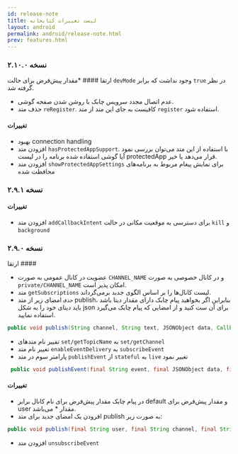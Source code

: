 ```yaml
---
id: release-note
title: لیست تغییرات کتابخانه
layout: android
permalink: android/release-note.html
prev: features.html
---
```

### نسخه ۲.۱۰.۰

ارتقا ####
*‌مقدار پیش‌فرض برای حالت `devMode` وجود نداشت که برابر `true` در نظر گرفته شد.
* عدم اتصال مجدد سرویس چابک با روشن شدن صفحه گوشی.
* حذف متد `reRegister`. کافیست به جای این متد از متد `register` استفاده شود.

#### تغییرات

* بهبود connection handling
* افزودن متد `hasProtectedAppSupport`. با استفاده از این متد می‌توان بررسی نمود آیا گوشی استفاده شده برنامه را در لیست  protectedApp قرار می‌دهد یا خیر.
* افزودن متد `showProtectedAppSettings` برای نمایش پیغام مربوط به برنامه‌های محافظت شده


### نسخه ۲.۹.۱

#### تغییرات

* افزودن متد `addCallbackIntent` برای دسترسی به موقعیت مکانی در حالت `kill` و `background`

### نسخه ۲.۹.۰

ارتقا ####

  * عضویت در کانال عمومی به صورت `CHANNEL_NAME` و در کانال خصوصی به صورت `private/CHANNEL_NAME` امکان پذیر است.
* متد `getSubscriptions` لیست کانال‌ها را بر اساس الگوی جدبد برمی‌گرداند.
* `حذف` امضای  زیر از متد publish، بنابراین اگر بخواهید پیام چابک دارای مقدار دیتا باشد باید دیتای خود را به شکل json برای آن ست کنید و از امضایی که پیام چابک می‌گیرد استفاده نمایید.

```java
public void publish(String channel, String text, JSONObject data, Callback clbk) 
```

* تفییر نام متدهای `set/getTopicName` به `set/getChannel`
* تغییر نام متد `enableEventDelivery` به `subscribeEvent`
* پارامتر سوم در متد `publishEvent` از  `stateful` به `live` تغییر نمود


```java
 public void publishEvent(final String event, final JSONObject data, final boolean live)
```

#### تغییرات


* در پیام چابک مقدار پیش‌فرض برای نام کانال برابر default و مقدار پیش‌فرض برای user مقدار * می‌باشد. 
* افرودن یک امضای جدید برای متد publish به صورت زیر:

```java
public void publish(final String user, final String channel, final String text, final com.adpdigital.push.Callback clbk) 
```

* افزودن متد `unsubscribeEvent`
